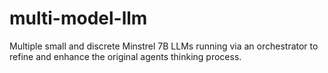 # multi-model-llm
Multiple small and discrete Minstrel 7B LLMs running via an orchestrator to refine and enhance the original agents thinking process.
